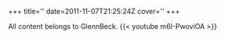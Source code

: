 +++
title=''
date=2011-11-07T21:25:24Z
cover=''
+++

All content belongs to GlennBeck.
{{< youtube m6I-PwoviOA >}}
